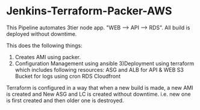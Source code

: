 # Jenkins-Terraform-Packer-AWS
This Pipeline automates 3tier node app. "WEB --> API --> RDS". All build is deployed without downtime.

This does the following things:
1) Creates AMI using packer.
2) Configuration Management using ansible
3)Deployment using terraform which includes following resources:
	ASG and ALB for API & WEB
	S3 Bucket for logs using cron
	RDS 
	Cloudfront

Terraform is configured in a way that when a new build is made, a new AMI is created and New ASG and LC is created without downtime. i.e. new one is first created and then older one is destroyed.
